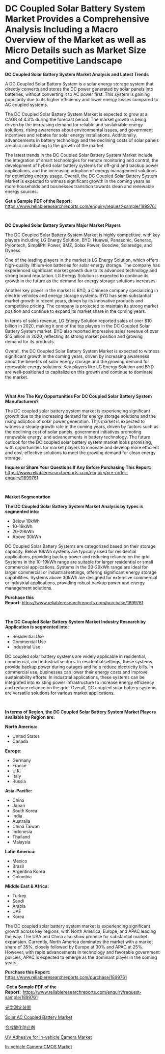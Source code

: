 <p><h1>DC Coupled Solar Battery System Market Provides a Comprehensive Analysis Including a Macro Overview of the Market as well as Micro Details such as Market Size and Competitive Landscape</h1></p><p><strong>DC Coupled Solar Battery System Market Analysis and Latest Trends</strong></p>
<p><p>A DC Coupled Solar Battery System is a solar energy storage system that directly converts and stores the DC power generated by solar panels into batteries, without converting it to AC power first. This system is gaining popularity due to its higher efficiency and lower energy losses compared to AC coupled systems.</p><p>The DC Coupled Solar Battery System Market is expected to grow at a CAGR of 4.3% during the forecast period. The market growth is being driven by the increasing demand for reliable and sustainable energy solutions, rising awareness about environmental issues, and government incentives and rebates for solar energy installations. Additionally, advancements in battery technology and the declining costs of solar panels are also contributing to the growth of the market.</p><p>The latest trends in the DC Coupled Solar Battery System Market include the integration of smart technologies for remote monitoring and control, the development of hybrid solar battery systems for off-grid and backup power applications, and the increasing adoption of energy management solutions for optimizing energy usage. Overall, the DC Coupled Solar Battery System Market is expected to witness significant growth in the coming years as more households and businesses transition towards clean and renewable energy sources.</p></p>
<p><strong>Get a Sample PDF of the Report:&nbsp;</strong> <a href="https://www.reliableresearchreports.com/enquiry/request-sample/1899761">https://www.reliableresearchreports.com/enquiry/request-sample/1899761</a></p>
<p>&nbsp;</p>
<p><strong>DC Coupled Solar Battery System Major Market Players</strong></p>
<p><p>The DC Coupled Solar Battery System Market is highly competitive, with key players including LG Energy Solution, BYD, Huawei, Panasonic, Generac, Pylontech, SimpliPhi Power, BMZ, Solax Power, Goodwe, Solaredge, and Dyness. </p><p>One of the leading players in the market is LG Energy Solution, which offers high-quality lithium-ion batteries for solar energy storage. The company has experienced significant market growth due to its advanced technology and strong brand reputation. LG Energy Solution is expected to continue its growth in the future as the demand for energy storage solutions increases.</p><p>Another key player in the market is BYD, a Chinese company specializing in electric vehicles and energy storage systems. BYD has seen substantial market growth in recent years, driven by its innovative products and competitive pricing. The company is projected to maintain its strong market position and continue to expand its market share in the coming years.</p><p>In terms of sales revenue, LG Energy Solution reported sales of over $10 billion in 2020, making it one of the top players in the DC Coupled Solar Battery System market. BYD also reported impressive sales revenue of over $15 billion in 2020, reflecting its strong market position and growing demand for its products.</p><p>Overall, the DC Coupled Solar Battery System Market is expected to witness significant growth in the coming years, driven by increasing awareness about the benefits of solar energy storage and the growing demand for renewable energy solutions. Key players like LG Energy Solution and BYD are well-positioned to capitalize on this growth and continue to dominate the market.</p></p>
<p>&nbsp;</p>
<p><strong>What Are The Key Opportunities For DC Coupled Solar Battery System Manufacturers?</strong></p>
<p><p>The DC coupled solar battery system market is experiencing significant growth due to the increasing demand for energy storage solutions and the rising adoption of solar power generation. This market is expected to witness a steady growth rate in the coming years, driven by factors such as the declining cost of solar panels, government initiatives promoting renewable energy, and advancements in battery technology. The future outlook for the DC coupled solar battery system market looks promising, with opportunities for market players to innovate and develop more efficient and cost-effective solutions to meet the growing demand for clean energy storage.</p></p>
<p><strong>Inquire or Share Your Questions If Any Before Purchasing This Report:</strong> <a href="https://www.reliableresearchreports.com/enquiry/pre-order-enquiry/1899761">https://www.reliableresearchreports.com/enquiry/pre-order-enquiry/1899761</a></p>
<p>&nbsp;</p>
<p><strong>Market Segmentation</strong></p>
<p><strong>The DC Coupled Solar Battery System Market Analysis by types is segmented into:</strong></p>
<p><ul><li>Below 10kWh</li><li>10-19kWh</li><li>20-29kWh</li><li>Above 30kWh</li></ul></p>
<p><p>DC Coupled Solar Battery Systems are categorized based on their storage capacity. Below 10kWh systems are typically used for residential applications, providing backup power and reducing reliance on the grid. Systems in the 10-19kWh range are suitable for larger residential or small commercial applications. Systems in the 20-29kWh range are ideal for larger commercial or industrial settings, offering significant energy storage capabilities. Systems above 30kWh are designed for extensive commercial or industrial applications, providing robust backup power and energy management solutions.</p></p>
<p><strong>Purchase this Report:&nbsp;</strong><a href="https://www.reliableresearchreports.com/purchase/1899761">https://www.reliableresearchreports.com/purchase/1899761</a></p>
<p>&nbsp;</p>
<p><strong>The DC Coupled Solar Battery System Market Industry Research by Application is segmented into:</strong></p>
<p><ul><li>Residential Use</li><li>Commercial Use</li><li>Industrial Use</li></ul></p>
<p><p>DC coupled solar battery systems are widely applicable in residential, commercial, and industrial sectors. In residential settings, these systems provide backup power during outages and help reduce electricity bills. In commercial use, businesses can lower their energy costs and improve sustainability efforts. In industrial applications, these systems can be integrated into existing power infrastructure to increase energy efficiency and reduce reliance on the grid. Overall, DC coupled solar battery systems are versatile solutions for various market applications.</p></p>
<p>&nbsp;</p>
<p><strong>In terms of Region, the DC Coupled Solar Battery System Market Players available by Region are:</strong></p>
<p>
    <p> <strong> North America: </strong>
        <ul>
            <li>United States</li>
            <li>Canada</li>
        </ul>
        </p> 
    <p> <strong> Europe: </strong>
        <ul>
            <li>Germany</li>
            <li>France</li>
            <li>U.K.</li>
            <li>Italy</li>
            <li>Russia</li>
        </ul>
        </p> 
    <p> <strong> Asia-Pacific: </strong>
        <ul>
            <li>China</li>
            <li>Japan</li>
            <li>South Korea</li>
            <li>India</li>
            <li>Australia</li>
            <li>China Taiwan</li>
            <li>Indonesia</li>
            <li>Thailand</li>
            <li>Malaysia</li>
        </ul>
        </p> 
    <p> <strong> Latin America: </strong>
        <ul>
            <li>Mexico</li>
            <li>Brazil</li>
            <li>Argentina Korea</li>
            <li>Colombia</li>
        </ul>
        </p> 
    <p> <strong> Middle East & Africa: </strong>
        <ul>
            <li>Turkey</li>
            <li>Saudi</li>
            <li>Arabia</li>
            <li>UAE</li>
            <li>Korea</li>
        </ul>
    </p>
    </p>
<p><p>The DC coupled solar battery system market is experiencing significant growth across key regions, with North America, Europe, and APAC leading the way. The USA and China also show promise for substantial market expansion. Currently, North America dominates the market with a market share of 35%, closely followed by Europe at 30% and APAC at 25%. However, with rapid advancements in technology and favorable government policies, APAC is expected to emerge as the dominant player in the coming years.</p></p>
<p><strong>Purchase this Report: </strong><a href="https://www.reliableresearchreports.com/purchase/1899761">https://www.reliableresearchreports.com/purchase/1899761</a></p>
<p>&nbsp;<strong>Get a Sample PDF of the Report:&nbsp;&nbsp;</strong><a href="https://www.reliableresearchreports.com/enquiry/request-sample/1899761">https://www.reliableresearchreports.com/enquiry/request-sample/1899761</a></p>
<p><strong></strong></p>
<p><p><a href="https://github.com/xtkhtofdt934839/Market-Research-Report-List-1/blob/main/203269117030.md">光学測定装置</a></p><p><a href="https://github.com/mancsybtousav/Market-Research-Report-List-1/blob/main/solar-ac-coupled-battery-market.md">Solar AC Coupled Battery Market</a></p><p><a href="https://github.com/ddwcuskozol07187/Market-Research-Report-List-1/blob/main/715168417031.md">合成酸化防止剤</a></p><p><a href="https://issuu.com/reportprime-2/docs/uv-adhesive-for-in-vehicle-camera-market-size-2030">UV Adhesive for In-vehicle Camera Market</a></p><p><a href="https://issuu.com/reportprime-2/docs/in-vehicle-camera-cmos-market-size-2030.pptx">In-vehicle Camera CMOS Market</a></p></p>